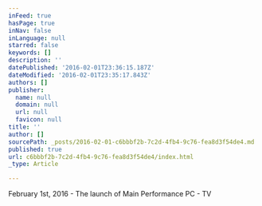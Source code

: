 ```yaml
---
inFeed: true
hasPage: true
inNav: false
inLanguage: null
starred: false
keywords: []
description: ''
datePublished: '2016-02-01T23:36:15.187Z'
dateModified: '2016-02-01T23:35:17.843Z'
authors: []
publisher:
  name: null
  domain: null
  url: null
  favicon: null
title: ''
author: []
sourcePath: _posts/2016-02-01-c6bbbf2b-7c2d-4fb4-9c76-fea8d3f54de4.md
published: true
url: c6bbbf2b-7c2d-4fb4-9c76-fea8d3f54de4/index.html
_type: Article

---
```

February 1st, 2016 - The launch of Main Performance PC - TV